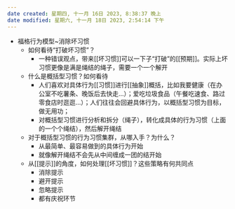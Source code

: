 ```yaml
---
date created: 星期四, 十一月 16日 2023, 8:38:37 晚上
date modified: 星期六, 十一月 18日 2023, 2:54:14 下午
---
```

- 福格行为模型~消除坏习惯  
    - 如何看待“打破坏习惯”？  
        - 一种错误观点，带来[[坏习惯]]可以一下子“打破”的[[预期]]。实际上坏习惯更像是满是绳结的绳子，需要一个一个解开      
    - 什么是概括型习惯？如何看待  
        - 人们喜欢对具体行为[[习惯]]进行[[抽象]]概括，比如我要健康（在办公室不吃薯条、晚饭后去快走…）；爱吃垃圾食品（午餐吃速食、路过零食店时逛逛…）；人们往往会回避具体行为，以概括型习惯为目标，做无用功；          
        - 对概括型习惯进行分析和拆分（绳子），转化成具体的行为习惯（上面的一个个绳结），然后解开绳结              
    - 对于概括型习惯的行为习惯集群，从哪入手？为什么？   
        - 从最简单、最容易做到的具体行为开始  
        - 就像解开绳结不会先从中间缠成一团的结开始  
    - 从[[提示]]的角度，如何处理[[坏习惯]]？这些策略有何共同点  
        - 消除提示
        - 避开提示  
        - 忽略提示  
        - 都有庆祝环节